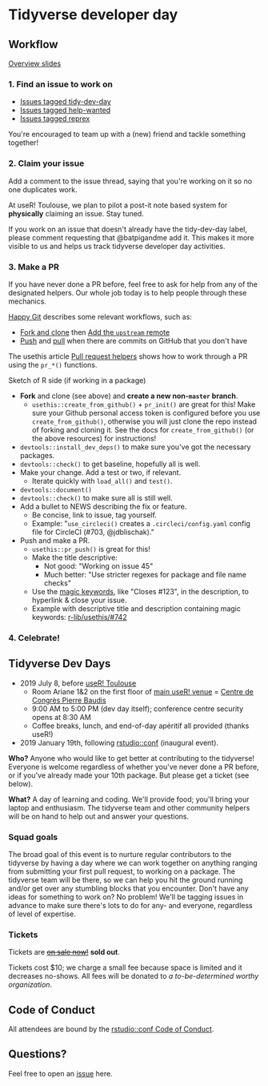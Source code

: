 # Tidyverse developer day

## Workflow

[Overview slides](overview.pdf)

### 1. Find an issue to work on

* [Issues tagged tidy-dev-day](https://github.com/search?q=is%3Aissue+is%3Aopen+label%3A%22tidy-dev-day+%3Anerd_face%3A%22)
* [Issues tagged help-wanted](https://github.com/search?q=is%3Aopen+is%3Aissue+label%3A%22help+wanted+%3Aheart%3A%22+&state=open&type=Issues)
* [Issues tagged reprex](https://github.com/search?q=is%3Aopen+label%3Areprex+&state=open&type=Issues)

You're encouraged to team up with a (new) friend and tackle something together!

### 2. Claim your issue

Add a comment to the issue thread, saying that you're working on it so no one duplicates work.

At useR! Toulouse, we plan to pilot a post-it note based system for **physically** claiming an issue. Stay tuned.

If you work on an issue that doesn't already have the tidy-dev-day label, please comment requesting that @batpigandme add it. This makes it more visible to us and helps us track tidyverse developer day activities.

### 3. Make a PR

If you have never done a PR before, feel free to ask for help from any of the designated helpers. Our whole job today is to help people through these mechanics.

[Happy Git](https://happygitwithr.com) describes some relevant workflows, such as:

  * [Fork and clone](https://happygitwithr.com/fork-and-clone.html) then [Add the `upstream` remote](https://happygitwithr.com/upstream-changes.html#add-the-upstream-remote)
  * [Push](https://happygitwithr.com/push-rejected.html) and [pull](https://happygitwithr.com/pull-tricky.html) when there are commits on GitHub that you don't have
  
  
The usethis article [Pull request helpers](https://usethis.r-lib.org/articles/articles/pr-functions.html) shows how to work through a PR using the `pr_*()` functions. 

Sketch of R side (if working in a package)

  * **Fork** and clone (see above) and **create a new non-`master` branch**.
    - `usethis::create_from_github()` + `pr_init()` are great for this! Make sure your Github personal access token is configured before you use `create_from_github()`, otherwise you will just clone the repo instead of forking and cloning it. See the docs for `create_from_github()` (or the above resources) for instructions! 
  * `devtools::install_dev_deps()` to make sure you've got the necessary packages.
  * `devtools::check()` to get baseline, hopefully all is well.
  * Make your change. Add a test or two, if relevant.
    - Iterate quickly with `load_all()` and `test()`.
  * `devtools::document()`
  * `devtools::check()` to make sure all is still well.
  * Add a bullet to NEWS describing the fix or feature.
    - Be concise, link to issue, tag yourself.
    - Example: "`use_circleci()` creates a `.circleci/config.yaml` config file
      for CircleCI (#703, @jdblischak)."
  * Push and make a PR.
    - `usethis::pr_push()` is great for this!
    - Make the title descriptive:
      - Not good: "Working on issue 45"
      - Much better: "Use stricter regexes for package and file name checks"
    - Use the [magic keywords](https://help.github.com/en/articles/closing-issues-using-keywords),
      like "Closes #123", in the description, to hyperlink & close your issue.
    - Example with descriptive title and description containing magic keywords:
      [r-lib/usethis/#742](https://github.com/r-lib/usethis/pull/742)  

### 4. Celebrate!

## Tidyverse Dev Days

  * 2019 July 8, before [useR! Toulouse](https://user2019.r-project.org)
    - Room Ariane 1&2 on the first floor of [main useR! venue](https://user2019.r-project.org/travel/) =
      [Centre de Congrès Pierre Baudis](https://goo.gl/maps/3abG1CLHoE2gEDj19)
    - 9:00 AM to 5:00 PM (dev day itself); conference centre security opens at 8:30 AM
    - Coffee breaks, lunch, and end-of-day apéritif all provided (thanks useR!)
  * 2019 January 19th, following
    [rstudio::conf](https://www.rstudio.com/conference/) (inaugural event).

**Who?** Anyone who would like to get better at contributing to the tidyverse! Everyone is welcome regardless of whether you've never done a PR before, or if you've already made your 10th package. But please get a ticket (see below).

**What?** A day of learning and coding. We'll provide food; you'll bring your laptop and enthusiasm. The tidyverse team and other community helpers will be on hand to help out and answer your questions.

### Squad goals

The broad goal of this event is to nurture regular contributors to the tidyverse by having a day where we can work together on anything ranging from submitting your first pull request, to working on a package. The tidyverse team will be there, so we can help you hit the ground running and/or get over any stumbling blocks that you encounter. Don't have any ideas for something to work on? No problem! We'll be tagging issues in advance to make sure there's lots to do for any- and everyone, regardless of level of expertise.

### Tickets

Tickets are [~~on sale now!~~](https://www.eventbrite.com/e/tidyverse-developer-day-tickets-51757053741) __sold out__.

Tickets cost $10; we charge a small fee because space is limited and it decreases no-shows. All fees will be donated to *a to-be-determined worthy organization*.

## Code of Conduct

All attendees are bound by the [rstudio::conf Code of Conduct](CODE_OF_CONDUCT.md).

## Questions?

Feel free to open an [issue](https://github.com/tidyverse/dev-day-2019/issues) here.

